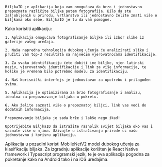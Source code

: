     BiljkaID je aplikacija koja vam omogućava da brzo i jednostavno prepoznate različite biljke putem fotografija. Bilo da ste zaljubljenik u prirodu, vrtlarstvo ili jednostavno želite znati više o biljkama oko sebe, BiljkaID je tu da vam pomogne.

Kako koristiti aplikaciju:
    
    1. Aplikacija omogućava fotografisanje biljke ili izbor slike iz galerije vašeg uređaja.
    
    2. Naša napredna tehnologija dubokog učenja će analizirati sliku i pružiti vam top-3 rezultata sa najvećim vjerovatnoćama identifikacije.
    
    3. Za svaku identifikaciju ćete dobiti ime biljke, njen latinski naziv, vjerovatnoću identifikacije i link za više informacija, te koliko je vremena bilo potrebno modelu za identifikaciju.
        
    4. Naš korisnički interfejs je jednostavan za upotrebu i prilagođen svima.
    
    5. Aplikacija je optimizirana za brzo fotografisanje i analizu, idealna za prepoznavanje biljaka u pokretu.
    
    6. Ako želite saznati više o prepoznatoj biljci, link vas vodi do dodatnih informacija.
    
    Prepoznavanje biljaka je sada brže i lakše nego ikad! 

    Upotrijebite BiljkaID da istražite raznolik svijet biljaka oko vas i saznate više o njima. Uživajte u istraživanju prirode uz našu jednostavnu i korisnu aplikaciju.
    

Aplikacija u pozadini koristi MobileNetV2 model dubokog učenja za klasifikaciju biljaka. Za izgradnju aplikacije korišten je React Native framework i Typescript programski jezik, te je ova aplikacija pogodna za pokretanje kako na Android tako i na iOS uređajima.